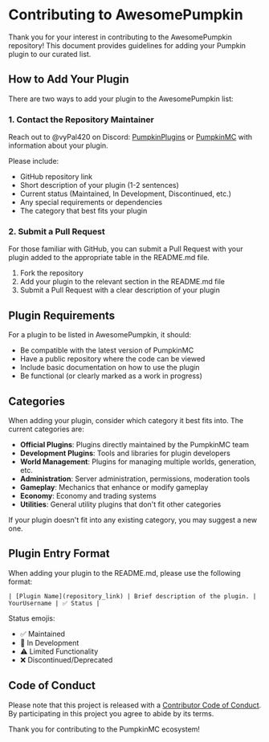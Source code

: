 # Contributing to AwesomePumpkin

Thank you for your interest in contributing to the AwesomePumpkin repository! This document provides guidelines for adding your Pumpkin plugin to our curated list.

## How to Add Your Plugin

There are two ways to add your plugin to the AwesomePumpkin list:

### 1. Contact the Repository Maintainer

Reach out to @vyPal420 on Discord: [PumpkinPlugins](https://discord.gg/NbJmCr3hdJ) or [PumpkinMC](https://discord.gg/Y4yMjpZkcj) with information about your plugin.

Please include:
- GitHub repository link
- Short description of your plugin (1-2 sentences)
- Current status (Maintained, In Development, Discontinued, etc.)
- Any special requirements or dependencies
- The category that best fits your plugin

### 2. Submit a Pull Request

For those familiar with GitHub, you can submit a Pull Request with your plugin added to the appropriate table in the README.md file.

1. Fork the repository
2. Add your plugin to the relevant section in the README.md file
3. Submit a Pull Request with a clear description of your plugin

## Plugin Requirements

For a plugin to be listed in AwesomePumpkin, it should:

- Be compatible with the latest version of PumpkinMC
- Have a public repository where the code can be viewed
- Include basic documentation on how to use the plugin
- Be functional (or clearly marked as a work in progress)

## Categories

When adding your plugin, consider which category it best fits into. The current categories are:

- **Official Plugins**: Plugins directly maintained by the PumpkinMC team
- **Development Plugins**: Tools and libraries for plugin developers
- **World Management**: Plugins for managing multiple worlds, generation, etc.
- **Administration**: Server administration, permissions, moderation tools
- **Gameplay**: Mechanics that enhance or modify gameplay
- **Economy**: Economy and trading systems
- **Utilities**: General utility plugins that don't fit other categories

If your plugin doesn't fit into any existing category, you may suggest a new one.

## Plugin Entry Format

When adding your plugin to the README.md, please use the following format:

```
| [Plugin Name](repository_link) | Brief description of the plugin. | YourUsername | ✅ Status |
```

Status emojis:
- ✅ Maintained
- 🔨 In Development
- ⚠️ Limited Functionality
- ❌ Discontinued/Deprecated

## Code of Conduct

Please note that this project is released with a [Contributor Code of Conduct](CODE_OF_CONDUCT.md). By participating in this project you agree to abide by its terms.

Thank you for contributing to the PumpkinMC ecosystem!
